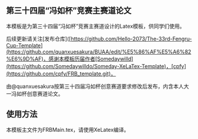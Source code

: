 ## 第三十四届“冯如杯”竞赛主赛道论文

本模板是为第三十四届“冯如杯”竞赛主赛道设计的Latex模板，供同学们使用。

后续更新请关注[发布仓库]([https://github.com/Hello-2073/The-33rd-Fengru-Cup-Template](https://github.com/quanxuesakura/BUAA/edit/%E5%86%AF%E5%A6%82%E6%9D%AF)，感谢本模板历届作者[Somedaywilld](https://github.com/Somedaywilldo/Someday-XeLaTex-Template)，[cpfy](https://github.com/cpfy/FRB_template.git)，

由@quanxuesakura按第三十四届冯如杯创意赛道要求修改后发布，内含本人大一冯如杯创意赛道论文。
## 使用方法
本模板主文件为FRBMain.tex，请使用XeLatex编译。

